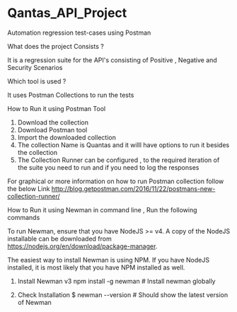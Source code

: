 # Qantas_API_Project
Automation regression test-cases using Postman


What does the project Consists ?

It is a regression suite for the API's consisting of Positive , Negative and Security Scenarios 

Which tool is used ?

It uses Postman Collections to run the tests 

How to Run it using Postman Tool

1) Download the collection
2) Download Postman tool
3) Import the downloaded collection
4) The collection Name is Quantas and it willl have options to run it besides the collection
5) The Collection Runner can be configured , to the required iteration of the suite you need to run and if you need to log the responses 

For graphical or more information on how to run Postman collection follow the below Link
http://blog.getpostman.com/2016/11/22/postmans-new-collection-runner/


How to Run it using Newman in command line , Run the following commands

To run Newman, ensure that you have NodeJS >= v4. A copy of the NodeJS installable can be downloaded from https://nodejs.org/en/download/package-manager.

The easiest way to install Newman is using NPM. If you have NodeJS installed, it is most likely that you have NPM installed as well.

1. Install Newman v3
npm install -g newman  # Install newman globally

2. Check Installation
$ newman --version  # Should show the latest version of Newman

